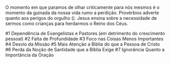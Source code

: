 
O momento em que paramos de olhar criticamente para nós mesmos é o momento da guinada da nossa vida rumo a perdição. Provérbios adverte quanto aos perigos do orgulho (). Jesus ensina sobre a necessidade de sermos como crianças para herdarmos o Reino dos Céus.

#1 Dependência de Evangelistas e Pastores (em detrimento do crescimento pessoal)
#2 Falta de Profundidade
#3 Foco nas Coisas Menos Importantes
#4 Desvio da Missão
#5 Mais Atenção a Biblia do que a Pessoa de Cristo
#6 Perda da Noção de Santidade que a Bíblia Exige
#7 Ignorância Quanto a Importância da Oração 
